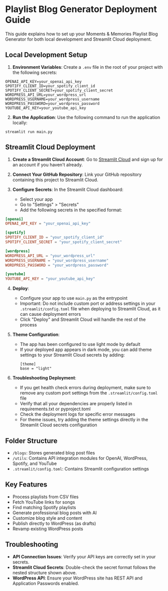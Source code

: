# Playlist Blog Generator Deployment Guide

This guide explains how to set up your Moments & Memories Playlist Blog Generator for both local development and Streamlit Cloud deployment.

## Local Development Setup

1. **Environment Variables**: Create a `.env` file in the root of your project with the following secrets:

```
OPENAI_API_KEY=your_openai_api_key
SPOTIFY_CLIENT_ID=your_spotify_client_id
SPOTIFY_CLIENT_SECRET=your_spotify_client_secret
WORDPRESS_API_URL=your_wordpress_url
WORDPRESS_USERNAME=your_wordpress_username
WORDPRESS_PASSWORD=your_wordpress_password
YOUTUBE_API_KEY=your_youtube_api_key
```

2. **Run the Application**: Use the following command to run the application locally:

```
streamlit run main.py
```

## Streamlit Cloud Deployment

1. **Create a Streamlit Cloud Account**: Go to [Streamlit Cloud](https://streamlit.io/cloud) and sign up for an account if you haven't already.

2. **Connect Your GitHub Repository**: Link your GitHub repository containing this project to Streamlit Cloud.

3. **Configure Secrets**: In the Streamlit Cloud dashboard:
   - Select your app
   - Go to "Settings" > "Secrets"
   - Add the following secrets in the specified format:

```toml
[openai]
OPENAI_API_KEY = "your_openai_api_key"

[spotify]
SPOTIFY_CLIENT_ID = "your_spotify_client_id"
SPOTIFY_CLIENT_SECRET = "your_spotify_client_secret"

[wordpress]
WORDPRESS_API_URL = "your_wordpress_url"
WORDPRESS_USERNAME = "your_wordpress_username"
WORDPRESS_PASSWORD = "your_wordpress_password"

[youtube]
YOUTUBE_API_KEY = "your_youtube_api_key"
```

4. **Deploy**: 
   - Configure your app to use `main.py` as the entrypoint
   - Important: Do not include custom port or address settings in your `.streamlit/config.toml` file when deploying to Streamlit Cloud, as it can cause deployment errors
   - Click "Deploy" and Streamlit Cloud will handle the rest of the process

5. **Theme Configuration**: 
   - The app has been configured to use light mode by default
   - If your deployed app appears in dark mode, you can add theme settings to your Streamlit Cloud secrets by adding:
     ```
     [theme]
     base = "light"
     ```

6. **Troubleshooting Deployment**:
   - If you get health check errors during deployment, make sure to remove any custom port settings from the `.streamlit/config.toml` file
   - Verify that all your dependencies are properly listed in requirements.txt or pyproject.toml
   - Check the deployment logs for specific error messages
   - For theme issues, try adding the theme settings directly in the Streamlit Cloud secrets configuration

## Folder Structure

- `/blogs`: Stores generated blog post files
- `/utils`: Contains API integration modules for OpenAI, WordPress, Spotify, and YouTube
- `.streamlit/config.toml`: Contains Streamlit configuration settings

## Key Features

- Process playlists from CSV files
- Fetch YouTube links for songs
- Find matching Spotify playlists
- Generate professional blog posts with AI
- Customize blog style and content
- Publish directly to WordPress (as drafts)
- Revamp existing WordPress posts

## Troubleshooting

- **API Connection Issues**: Verify your API keys are correctly set in your secrets.
- **Streamlit Cloud Secrets**: Double-check the secret format follows the nested structure shown above.
- **WordPress API**: Ensure your WordPress site has REST API and Application Passwords enabled.